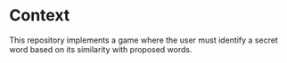# Context
This repository implements a game where the user must identify a secret word based on its similarity with proposed words.
